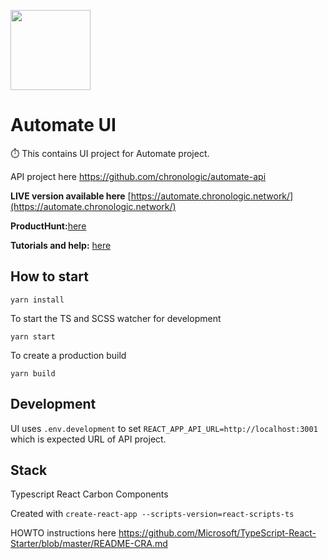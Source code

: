 [<img src="https://s3.amazonaws.com/chronologic.network/ChronoLogic_logo.svg" width="128px">](https://github.com/chronologic)

# Automate UI

⏱️ This contains UI project for Automate project.

API project here https://github.com/chronologic/automate-api

__LIVE version available here__ [https://automate.chronologic.network/](https://automate.chronologic.network/)

__ProductHunt:__[here](https://www.producthunt.com/posts/automate-1)

__Tutorials and help:__ [here](https://blog.chronologic.network/automate/home)

## How to start

`yarn install`

To start the TS and SCSS watcher for development

`yarn start`

To create a production build

`yarn build`

## Development

UI uses `.env.development` to set `REACT_APP_API_URL=http://localhost:3001` which is expected URL of API project.

## Stack

Typescript
React
Carbon Components

Created with `create-react-app --scripts-version=react-scripts-ts`

HOWTO instructions here https://github.com/Microsoft/TypeScript-React-Starter/blob/master/README-CRA.md
